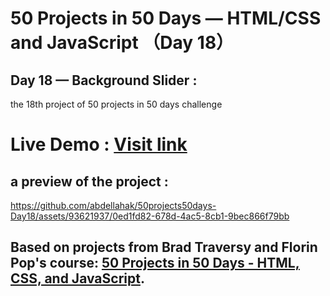 # 50 Projects in 50 Days — HTML/CSS and JavaScript （Day 18）

## Day 18 — Background Slider :

the 18th project of 50 projects in 50 days challenge

# Live Demo : <a href="https://abdellahak.github.io/50projects50days-Day18/">Visit link</a>

## a preview of the project :

https://github.com/abdellahak/50projects50days-Day18/assets/93621937/0ed1fd82-678d-4ac5-8cb1-9bec866f79bb

## Based on projects from Brad Traversy and Florin Pop's course: <a href="https://50projects50days.com">50 Projects in 50 Days - HTML, CSS, and JavaScript</a>.
